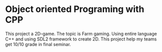 # Object oriented Programing with CPP

This project a 2D-game. The topic is Farm gaming. Using entire language C++ and using SDL2 framework to create 2D. This project help my teams get 10/10 grade in final seminar.


